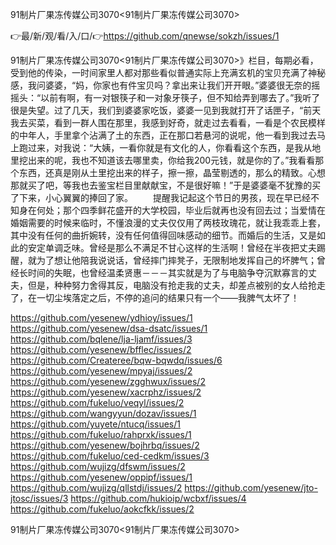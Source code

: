 91制片厂果冻传媒公司3070<91制片厂果冻传媒公司3070>

👉最/新/观/看/入/口/👉https://github.com/qnewse/sokzh/issues/1

91制片厂果冻传媒公司3070<91制片厂果冻传媒公司3070>》栏目，每期必看，受到他的传染，一时间家里人都对那些看似普通实际上充满玄机的宝贝充满了神秘感，我问婆婆，“妈，你家也有件宝贝吗？拿出来让我们开开眼。”婆婆很无奈的摇摇头：“以前有啊，有一对银筷子和一对象牙筷子，但不知给弄到哪去了。”我听了很是失望。过了几天，我们到婆婆家吃饭，婆婆一见到我就打开了话匣子，“前天我去买菜，看到一群人围在那里，我感到好奇，就走过去看看，一看是个农民模样的中年人，手里拿个沾满了土的东西，正在那口若悬河的说呢，他一看到我过去马上跑过来，对我说：“大姨，一看你就是有文化的人，你看看这个东西，是我从地里挖出来的呢，我也不知道该去哪里卖，你给我200元钱，就是你的了。”我看看那个东西，还真是刚从土里挖出来的样子，擦一擦，晶莹剔透的，那么的精致。心想那就买了吧，等我也去鉴宝栏目里献献宝，不是很好嘛！”于是婆婆毫不犹豫的买了下来，小心翼翼的捧回了家。
　　提醒我记起这个节日的男孩，现在早已经不知身在何处；那个四季鲜花盛开的大学校园，毕业后就再也没有回去过；当爱情在婚姻需要的时候来临时，不懂浪漫的丈夫仅仅用了两枝玫瑰花，就让我乖乖上套，其中没有任何的曲折婉转，没有任何值得回味感动的细节。而婚后的生活，又是如此的安定单调乏味。曾经是那么不满足不甘心这样的生活啊！曾经在半夜把丈夫踢醒，就为了想让他陪我说说话，曾经摔门摔凳子，无限制地发挥自己的坏脾气；曾经长时间的失眠，也曾经温柔贤惠－－－其实就是为了与电脑争夺沉默寡言的丈夫，但是，种种努力舍得其反，电脑没有抢走我的丈夫，却差点被别的女人给抢走了，在一切尘埃落定之后，不停的追问的结果只有一个——我脾气太坏了！


https://github.com/yesenew/ydhioy/issues/1
https://github.com/yesenew/dsa-dsatc/issues/1
https://github.com/bqlene/lja-ljamf/issues/3
https://github.com/yesenew/bfflec/issues/2
https://github.com/Createree/bqw-bqwdq/issues/6
https://github.com/yesenew/mpyaj/issues/2
https://github.com/yesenew/zgghwux/issues/2
https://github.com/yesenew/xacrphz/issues/2
https://github.com/fukeluo/veqyl/issues/2
https://github.com/wangyyun/dozav/issues/1
https://github.com/yuyete/ntucq/issues/1
https://github.com/fukeluo/rahprxk/issues/1
https://github.com/yesenew/bojhrbq/issues/2
https://github.com/fukeluo/ced-cedkm/issues/3
https://github.com/wujizg/dfswm/issues/2
https://github.com/yesenew/oppipf/issues/1
https://github.com/wujizg/qllstdj/issues/2
https://github.com/yesenew/jto-jtosc/issues/3
https://github.com/hukioip/wcbxf/issues/4
https://github.com/fukeluo/aokcfkk/issues/2

91制片厂果冻传媒公司3070&lt;91制片厂果冻传媒公司3070>
